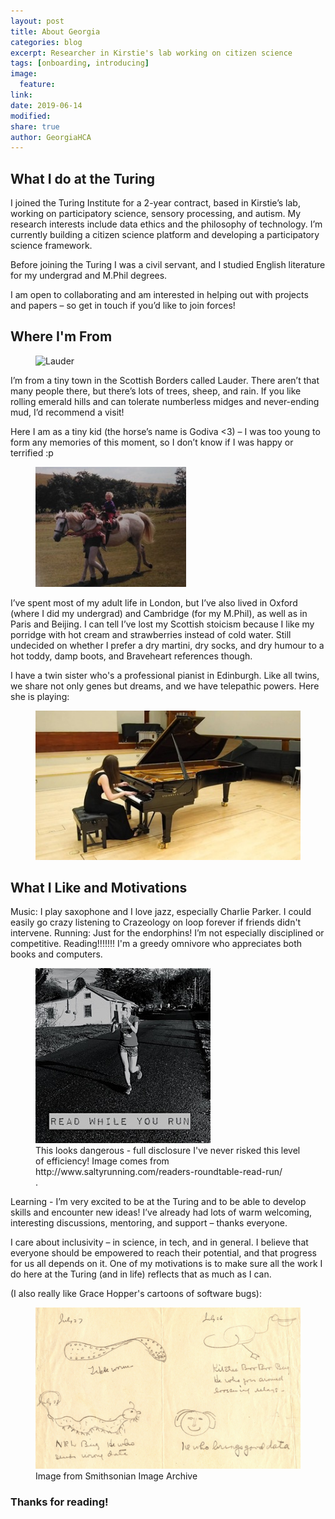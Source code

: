 ```yaml
---
layout: post
title: About Georgia
categories: blog
excerpt: Researcher in Kirstie's lab working on citizen science
tags: [onboarding, introducing]
image:
  feature:
link:
date: 2019-06-14
modified:
share: true
author: GeorgiaHCA
---
```


## What I do at the Turing

I joined the Turing Institute for a 2-year contract, based in Kirstie’s lab, working on participatory science, sensory processing, and autism. My research interests include data ethics and the philosophy of technology. I’m currently building a citizen science platform and developing a participatory science framework.

Before joining the Turing I was a civil servant, and I studied English literature for my undergrad and M.Phil degrees.

I am open to collaborating and am interested in helping out with projects and papers – so get in touch if you’d like to join forces!

## Where I'm From

<figure>
  <img src="/images/Lauder.jpg"
       alt="Lauder">
</figure>

I’m from a tiny town in the Scottish Borders called Lauder. There aren’t that many people there, but there’s lots of trees, sheep, and rain. If you like rolling emerald hills and can tolerate numberless midges and never-ending mud, I’d recommend a visit!

Here I am as a tiny kid (the horse’s name is Godiva <3) – I was too young to form any memories of this moment, so I don’t know if I was happy or terrified :p
<figure>
  <img src="/images/Godiva.jpg"
       alt="Godiva">
</figure>

I’ve spent most of my adult life in London, but I’ve also lived in Oxford (where I did my undergrad) and Cambridge (for my M.Phil), as well as in Paris and Beijing. I can tell I’ve lost my Scottish stoicism because I like my porridge with hot cream and strawberries instead of cold water. Still undecided on whether I prefer a dry martini, dry socks, and dry humour to a hot toddy, damp boots, and Braveheart references though.

I have a twin sister who's a professional pianist in Edinburgh. Like all twins, we share not only genes but dreams, and we have telepathic powers. Here she is playing:

<figure>
  <img src="/Images/AilsaPiano.jpg"
       alt="Ailsa">
</figure>

## What I Like and Motivations

Music: I play saxophone and I love jazz, especially Charlie Parker. I could easily go crazy listening to Crazeology on loop forever if friends didn't intervene.
Running: Just for the endorphins! I’m not especially disciplined or competitive.
Reading!!!!!!! I'm a greedy omnivore who appreciates both books and computers.

<figure>
  <img src="/Images/ReadWhileYouRun.jpg">
  <figcaption> This looks dangerous - full disclosure I've never risked this level of efficiency! Image comes from http://www.saltyrunning.com/readers-roundtable-read-run/ </figcaption>.
</figure>

Learning - I’m very excited to be at the Turing and to be able to develop skills and encounter new ideas! I’ve already had lots of warm welcoming, interesting discussions, mentoring, and support – thanks everyone.

I care about inclusivity – in science, in tech, and in general. I believe that everyone should be empowered to reach their potential, and that progress for us all depends on it. One of my motivations is to make sure all the work I do here at the Turing (and in life) reflects that as much as I can.

(I also really like Grace Hopper's cartoons of software bugs):

<figure>
  <img src="/Images/GraceHopperBugs.jpg">
  <figcaption> Image from Smithsonian Image Archive </figcaption>
</figure>


### Thanks for reading!






